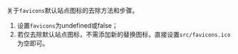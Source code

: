 关于`favicons`默认站点图标的去除方法和步骤。

1. 设置`favicons`为undefined或false；
2. 若仅去除默认站点图标，不需添加新的替换图标，直接设置`src/favicons.ico`为空即可。
